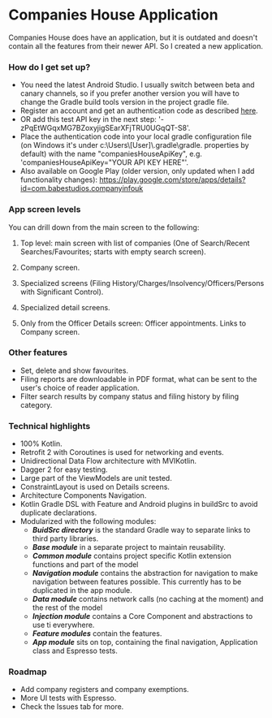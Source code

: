 # Companies House Application #

Companies House does have an application, but it is outdated and doesn't contain all the features from their newer API. So I created a new application.

### How do I get set up? ###

* You need the latest Android Studio. I usually switch between beta and canary channels, so if you prefer another version you will have to change the Gradle build tools version in the project gradle file.
* Register an account and get an authentication code as described [here](https://developer.companieshouse.gov.uk/api/docs/index/gettingStarted.html).
* OR add this test API key in the next step: '-zPqEtWGqxMG7BZoxyjigSEarXFjTRU0UGqQT-S8'.
* Place the authentication code into your local gradle configuration file (on Windows it's under c:\Users\\[User]\\.gradle\gradle.
  properties by default) with the name "companiesHouseApiKey", e.g. 'companiesHouseApiKey="YOUR API KEY HERE"'.
* Also available on Google Play (older version, only updated when I add functionality changes):
https://play.google.com/store/apps/details?id=com.babestudios.companyinfouk

### App screen levels ###

You can drill down from the main screen to the following:

1. Top level: main screen with list of companies (One of Search/Recent Searches/Favourites; starts with empty search screen).

1. Company screen.

1. Specialized screens (Filing History/Charges/Insolvency/Officers/Persons with Significant Control).

1. Specialized detail screens.

1. Only from the Officer Details screen: Officer appointments. Links to Company screen.

### Other features ###

* Set, delete and show favourites.
* Filing reports are downloadable in PDF format, what can be sent to the user's choice of reader application.
* Filter search results by company status and filing history by filing category.

### Technical highlights ###

* 100% Kotlin.
* Retrofit 2 with Coroutines is used for networking and events.
* Unidirectional Data Flow architecture with MVIKotlin. 
* Dagger 2 for easy testing.
* Large part of the ViewModels are unit tested.
* ConstraintLayout is used on Details screens.
* Architecture Components Navigation.
* Kotlin Gradle DSL with Feature and Android plugins in buildSrc to avoid duplicate declarations.
* Modularized with the following modules:
    * **_BuidSrc directory_** is the standard Gradle way to separate links to third party libraries.
    * **_Base module_** in a separate project to maintain reusability.
    * **_Common module_** contains project specific Kotlin extension functions and part of the model
    * **_Navigation module_** contains the abstraction for navigation to make navigation between features possible. This currently has to be duplicated in the app module.
    * **_Data module_** contains network calls (no caching at the moment) and the rest of the model
    * **_Injection module_** contains a Core Component and abstractions to use ti everywhere.
    * **_Feature modules_** contain the features.
    * **_App module_** sits on top, containing the final navigation, Application class and Espresso tests. 

### Roadmap ###

* Add company registers and company exemptions.
* More UI tests with Espresso.
* Check the Issues tab for more.

